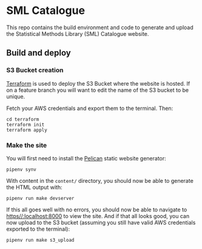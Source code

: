 # SML Catalogue

This repo contains the build environment and code to generate and upload the Statistical Methods Library (SML) Catalogue website.

## Build and deploy

### S3 Bucket creation

[Terraform](https://www.terraform.io/intro) is used to deploy the S3 Bucket where the website is hosted. If on a feature branch you will want to edit the name of the S3 bucket to be unique.

Fetch your AWS credentials and export them to the terminal. Then:

```shell
cd terraform
terraform init
terraform apply
```

### Make the site

You will first need to install the [Pelican](https://docs.getpelican.com/en/latest/index.html) static website generator:

```shell
pipenv synv
```

With content in the `content/` directory, you should now be able to generate the HTML output with:

```shell
pipenv run make devserver
```

If this all goes well with no errors, you should now be able to navigate to [https//:localhost:8000](https//:localhost:8000) to view the site. And if that all looks good, you can now upload to the S3 bucket (assuming you still have valid AWS credentials exported to the terminal):

```shell
pipenv run make s3_upload
```
